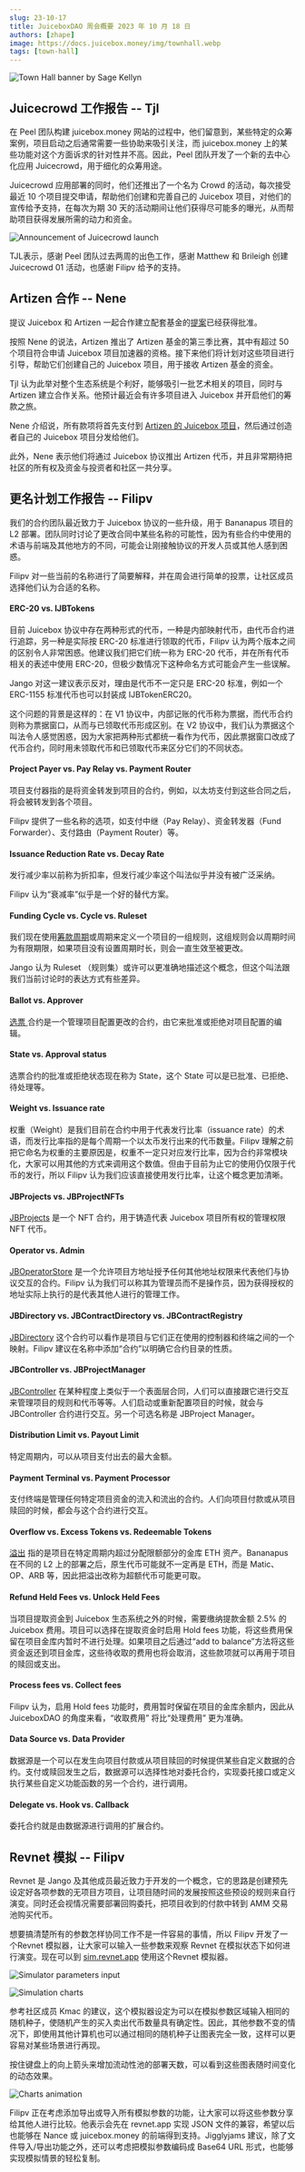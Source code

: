 ```yaml
---
slug: 23-10-17
title: JuiceboxDAO 周会概要 2023 年 10 月 18 日
authors: [zhape]
image: https://docs.juicebox.money/img/townhall.webp
tags: [town-hall]
---
```


![Town Hall banner by Sage Kellyn](https://docs.juicebox.money/img/townhall.webp)

## Juicecrowd 工作报告 -- Tjl

在 Peel 团队构建 juicebox.money 网站的过程中，他们留意到，某些特定的众筹案例，项目启动之后通常需要一些协助来吸引关注，而 juicebox.money 上的某些功能对这个方面诉求的针对性并不高。因此，Peel 团队开发了一个新的去中心化应用 Juicecrowd，用于细化的众筹用途。

Juicecrowd 应用部署的同时，他们还推出了一个名为 Crowd 的活动，每次接受最近 10 个项目提交申请，帮助他们创建和完善自己的 Juicebox 项目，对他们的宣传给予支持，在每次为期 30 天的活动期间让他们获得尽可能多的曝光，从而帮助项目获得发展所需的动力和资金。

![Announcement of Juicecrowd launch](juicecrowd_launch.png)

TJL表示，感谢 Peel 团队过去两周的出色工作，感谢 Matthew 和 Brileigh 创建 Juicecrowd 01 活动，也感谢 Filipv 给予的支持。

## Artizen 合作 -- Nene

提议 Juicebox 和 Artizen 一起合作建立配套基金的[提案](https://www.jbdao.org/s/juicebox/443)已经获得批准。

按照 Nene 的说法，Artizen 推出了 Artizen 基金的第三季比赛，其中有超过 50 个项目符合申请 Juicebox 项目加速器的资格。接下来他们将计划对这些项目进行引导，帮助它们创建自己的 Juicebox 项目，用于接收 Artizen 基金的资金。

Tjl 认为此举对整个生态系统是个利好，能够吸引一批艺术相关的项目，同时与 Artizen 建立合作关系。他预计最近会有许多项目进入 Juicebox 并开启他们的筹款之旅。

Nene 介绍说，所有款项将首先支付到 [Artizen 的 Juicebox 项目](https://juicebox.money/v2/p/580)，然后通过创造者自己的 Juicebox 项目分发给他们。

此外，Nene 表示他们将通过 Juicebox 协议推出 Artizen 代币，并且非常期待把社区的所有权及资金与投资者和社区一共分享。

## 更名计划工作报告 -- Filipv

我们的合约团队最近致力于 Juicebox 协议的一些升级，用于 Bananapus 项目的 L2 部署。团队同时讨论了更改合同中某些名称的可能性，因为有些合约中使用的术语与前端及其他地方的不同，可能会让刚接触协议的开发人员或其他人感到困惑。

Filipv 对一些当前的名称进行了简要解释，并在周会进行简单的投票，让社区成员选择他们认为合适的名称。

#### ERC-20 vs. IJBTokens

目前 Juicebox 协议中存在两种形式的代币，一种是内部映射代币，由代币合约进行追踪，另一种是实际按 ERC-20 标准进行领取的代币，Filipv 认为两个版本之间的区别令人非常困惑。他建议我们把它们统一称为 ERC-20 代币，并在所有代币相关的表述中使用 ERC-20，但极少数情况下这种命名方式可能会产生一些误解。

Jango 对这一建议表示反对，理由是代币不一定只是 ERC-20 标准，例如一个 ERC-1155 标准代币也可以封装成 IJBTokenERC20。

这个问题的背景是这样的：在 V1 协议中，内部记账的代币称为票据，而代币合约则称为票据窗口，从而与已领取代币形成区别。在 V2 协议中，我们认为票据这个叫法令人感觉困惑，因为大家把两种形式都统一看作为代币，因此票据窗口改成了代币合约，同时用未领取代币和已领取代币来区分它们的不同状态。

#### Project Payer vs. Pay Relay vs. Payment Router

项目支付器指的是将资金转发到项目的合约，例如，以太坊支付到这些合同之后，将会被转发到各个项目。

Filipv 提供了一些名称的选项，如支付中继（Pay Relay）、资金转发器（Fund Forwarder）、支付路由（Payment Router）等。

#### Issuance Reduction Rate vs. Decay Rate

发行减少率以前称为折扣率，但发行减少率这个叫法似乎并没有被广泛采纳。

Filipv 认为“衰减率”似乎是一个好的替代方案。

#### Funding Cycle vs. Cycle vs. Ruleset

我们现在使用[筹款周期](https://docs.juicebox.money/dev/v3/learn/glossary/funding-cycle/)或周期来定义一个项目的一组规则，这组规则会以周期时间为有限期限，如果项目没有设置周期时长，则会一直生效至被更改。

Jango 认为 Ruleset （规则集）或许可以更准确地描述这个概念，但这个叫法跟我们当前讨论时的表达方式有些差异。

#### Ballot vs. Approver

[选票 ](https://docs.juicebox.money/dev/v3/learn/glossary/ballot/)合约是一个管理项目配置更改的合约，由它来批准或拒绝对项目配置的编辑。

#### State vs. Approval status

选票合约的批准或拒绝状态现在称为 State，这个 State 可以是已批准、已拒绝、待处理等。

#### Weight vs. Issuance rate

权重（Weight）是我们目前在合约中用于代表发行比率（issuance rate）的术语，而发行比率指的是每个周期一个以太币发行出来的代币数量。Filipv 理解之前把它命名为权重的主要原因是，权重不一定只对应发行比率，因为合约非常模块化，大家可以用其他的方式来调用这个数值。但由于目前为止它的使用仍仅限于代币的发行，所以 Filipv 认为我们应该直接使用发行比率，让这个概念更加清晰。

#### JBProjects vs. JBProjectNFTs

[JBProjects](https://docs.juicebox.money/dev/v3/api/contracts/jbprojects/) 是一个 NFT 合约，用于铸造代表 Juicebox 项目所有权的管理权限 NFT 代币。

#### Operator vs. Admin

[JBOperatorStore](https://docs.juicebox.money/dev/v3/api/contracts/jboperatorstore/) 是一个允许项目方地址授予任何其他地址权限来代表他们与协议交互的合约。Filipv 认为我们可以称其为管理员而不是操作员，因为获得授权的地址实际上执行的是代表其他人进行的管理工作。

#### JBDirectory vs. JBContractDirectory vs. JBContractRegistry

[JBDirectory](https://docs.juicebox.money/dev/v3/api/contracts/jbdirectory/) 这个合约可以看作是项目与它们正在使用的控制器和终端之间的一个映射。Filipv 建议在名称中添加“合约”以明确它合约目录的性质。

#### JBController vs. JBProjectManager

[JBController](https://docs.juicebox.money/dev/v3/api/contracts/or-controllers/jbcontroller3_1.md) 在某种程度上类似于一个表面层合同，人们可以直接跟它进行交互来管理项目的规则和代币等等。人们启动或重新配置项目的时候，就会与 JBController 合约进行交互。另一个可选名称是 JBProject Manager。

#### Distribution Limit vs. Payout Limit

特定周期内，可以从项目支付出去的最大金额。

#### Payment Terminal vs. Payment Processor

支付终端是管理任何特定项目资金的流入和流出的合约。人们向项目付款或从项目赎回的时候，都会与这个合约进行交互。

#### Overflow vs. Excess Tokens vs. Redeemable Tokens

[溢出](https://docs.juicebox.money/dev/v3/learn/glossary/overflow/) 指的是项目在特定周期内超过分配限额部分的金库 ETH 资产。Bananapus 在不同的 L2 上的部署之后，原生代币可能就不一定再是 ETH，而是 Matic、OP、ARB 等，因此把溢出改称为超额代币可能更可取。

#### Refund Held Fees vs. Unlock Held Fees

当项目提取资金到 Juicebox 生态系统之外的时候，需要缴纳提款金额 2.5% 的 Juicebox 费用。项目可以选择在提取资金时启用 Hold fees 功能，将这些费用保留在项目金库内暂时不进行处理。如果项目之后通过“add to balance”方法将这些资金返还到项目金库，这些待收取的费用也将会取消，这些款项就可以再用于项目的赎回或支出。

#### Process fees vs. Collect fees

Filipv 认为，启用 Hold fees 功能时，费用暂时保留在项目的金库余额内，因此从 JuiceboxDAO 的角度来看，“收取费用” 将比“处理费用” 更为准确。

#### Data Source vs. Data Provider

数据源是一个可以在发生向项目付款或从项目赎回的时候提供某些自定义数据的合约。支付或赎回发生之后，数据源可以选择性地对委托合约，实现委托接口或定义执行某些自定义功能函数的另一个合约，进行调用。

#### Delegate vs. Hook vs. Callback

委托合约就是由数据源进行调用的扩展合约。

## Revnet 模拟 -- Filipv

Revnet 是 Jango 及其他成员最近致力于开发的一个概念，它的思路是创建预先设定好各项参数的无项目方项目，让项目随时间的发展按照这些预设的规则来自行演变。同时还会视情况需要部署回购委托，把项目收到的付款中转到 AMM 交易池购买代币。

想要搞清楚所有的参数怎样协同工作不是一件容易的事情，所以 Filipv 开发了一个Revnet 模拟器，让大家可以输入一些参数来观察 Revnet 在模拟状态下如何进行演变。现在可以到 [sim.revnet.app](https://sim.revnet.app/) 使用这个Revnet 模拟器。

![Simulator parameters input](simulator_input.png)

![Simulation charts](simulator_charts.png)

参考社区成员 Kmac 的建议，这个模拟器设定为可以在模拟参数区域输入相同的随机种子，使随机产生的买入卖出代币数量具有确定性。因此，其他参数不变的情况下，即使用其他计算机也可以通过相同的随机种子让图表完全一致，这样可以更容易对某些场景进行再现。

按住键盘上的向上箭头来增加流动性池的部署天数，可以看到这些图表随时间变化的动态效果。

![Charts animation](charts_animation.gif)

Filipv 正在考虑添加导出或导入所有模拟参数的功能，让大家可以将这些参数分享给其他人进行比较。他表示会先在 revnet.app 实现 JSON 文件的兼容，希望以后也能够在 Nance 或 juicebox.money 的前端得到支持。Jigglyjams 建议，除了文件导入/导出功能之外，还可以考虑把模拟参数编码成 Base64 URL 形式，也能够实现模拟情景的轻松复制。

